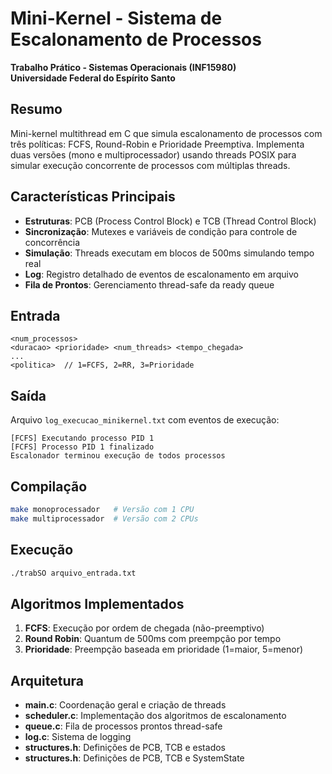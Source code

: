 # Mini-Kernel - Sistema de Escalonamento de Processos

**Trabalho Prático - Sistemas Operacionais (INF15980)**  
**Universidade Federal do Espírito Santo**

## Resumo

Mini-kernel multithread em C que simula escalonamento de processos com três políticas: FCFS, Round-Robin e Prioridade Preemptiva. Implementa duas versões (mono e multiprocessador) usando threads POSIX para simular execução concorrente de processos com múltiplas threads.

## Características Principais

- **Estruturas**: PCB (Process Control Block) e TCB (Thread Control Block)
- **Sincronização**: Mutexes e variáveis de condição para controle de concorrência
- **Simulação**: Threads executam em blocos de 500ms simulando tempo real
- **Log**: Registro detalhado de eventos de escalonamento em arquivo
- **Fila de Prontos**: Gerenciamento thread-safe da ready queue

## Entrada

```
<num_processos>
<duracao> <prioridade> <num_threads> <tempo_chegada>
...
<politica>  // 1=FCFS, 2=RR, 3=Prioridade
```

## Saída

Arquivo `log_execucao_minikernel.txt` com eventos de execução:
```
[FCFS] Executando processo PID 1
[FCFS] Processo PID 1 finalizado
Escalonador terminou execução de todos processos
```

## Compilação

```bash
make monoprocessador   # Versão com 1 CPU
make multiprocessador  # Versão com 2 CPUs
```

## Execução

```bash
./trabSO arquivo_entrada.txt
```

## Algoritmos Implementados

1. **FCFS**: Execução por ordem de chegada (não-preemptivo)
2. **Round Robin**: Quantum de 500ms com preempção por tempo
3. **Prioridade**: Preempção baseada em prioridade (1=maior, 5=menor)

## Arquitetura

- **main.c**: Coordenação geral e criação de threads
- **scheduler.c**: Implementação dos algoritmos de escalonamento
- **queue.c**: Fila de processos prontos thread-safe
- **log.c**: Sistema de logging
- **structures.h**: Definições de PCB, TCB e estados
- **structures.h**: Definições de PCB, TCB e SystemState
